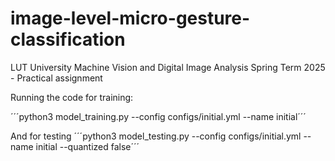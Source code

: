 # image-level-micro-gesture-classification
LUT University Machine Vision and Digital Image Analysis Spring Term 2025 - Practical assignment

Running the code for training:

´´´python3 model_training.py --config configs/initial.yml --name initial´´´

And for testing
´´´python3 model_testing.py --config configs/initial.yml --name initial --quantized false´´´
